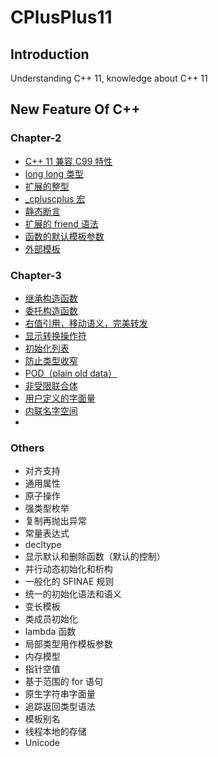 # CPlusPlus11

## Introduction
Understanding C++ 11, knowledge about C++ 11

## New Feature Of C++

### Chapter-2
+ [C++ 11 兼容 C99 特性](./Chapter-2/2-1-Compatible%20Feature%20with%20C99.md)
+ [long long 类型](./Chapter-2/2-2-long%20long.md)
+ [扩展的整型](./Chapter-2/2-3-Extended%20int.md)
+ [_cpluscplus 宏](./Chapter-2/2-4-__cpluscplus.md)
+ [静态断言](./Chapter-2/2-5-static_assert.md)
+ [扩展的 friend 语法](./Chapter-2/2-9-friend-extend.md)
+ [函数的默认模板参数](./Chapter-2/2-11-Default%20template%20parameter.md)
+ [外部模板](./Chapter-2/2-12-External%20template.md)

### Chapter-3
+ [继承构造函数](./Chapter-3/3-1-Inherit%20constructor.md)
+ [委托构造函数](./Chapter-3/3-2-delegating%20constructor.md)
+ [右值引用，移动语义，完美转发](./Chapter-3/3-3-Rvalue%20reference.md)
+ [显示转换操作符](./Chapter-3/3-4-Explict%20Conversion%20opeartions.md)
+ [初始化列表](./Chapter-3/3-5-Initializer%20list.md)
+ [防止类型收窄](./Chapter-3/3-6-Preventing%20narrowing.md)
+ [POD（plain old data）](./Chapter-3/3-7-POD%20Type.md)
+ [非受限联合体](./Chapter-3/3-8-Unrestricted%20union.md)
+ [用户定义的字面量](./Chapter-3/3-9-user-defined%20literals.md)
+ [内联名字空间](./Chapter-3/3-10-Inline%20namespace.md)
+ 

### Others
+ 对齐支持
+ 通用属性
+ 原子操作
+ 强类型枚举
+ 复制再抛出异常
+ 常量表达式
+ decltype 
+ 显示默认和删除函数（默认的控制）
+ 并行动态初始化和析构
+ 一般化的 SFINAE 规则
+ 统一的初始化语法和语义
+ 变长模板
+ 类成员初始化
+ lambda 函数
+ 局部类型用作模板参数
+ 内存模型
+ 指针空值
+ 基于范围的 for 语句
+ 原生字符串字面量
+ 追踪返回类型语法
+ 模板别名
+ 线程本地的存储
+ Unicode
